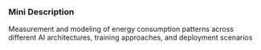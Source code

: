 ### Mini Description

Measurement and modeling of energy consumption patterns across different AI architectures, training approaches, and deployment scenarios

